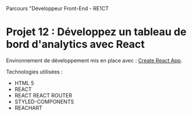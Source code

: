 Parcours "Développeur Front-End - RE1CT
# Projet 12 : Développez un tableau de bord d'analytics avec React

Environnement de développement mis en place avec :  [Create React App](https://github.com/facebook/create-react-app).

Technologies utilisées : 
- HTML 5
- REACT
- REACT REACT ROUTER
- STYLED-COMPONENTS
- REACHART
